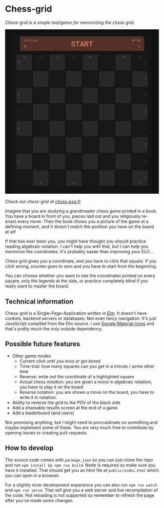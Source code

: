# Chess-grid

_Chess-grid is a simple tool/game for memorizing the chess grid._

![Chess-grid screenshot](docs/chess-grid.png)

_Check out chess-grid at [chess.jssa.fi](https://chess.jssa.fi)_

Imagine that you are studying a grandmaster chess game printed in a book. You
have a board in front of you, pieces laid out and you religiously re-enact every
move. Then the book shows you a picture of the game at a defining moment, and it
doesn't match the position you have on the board at all!

If that has ever been you, you might have thought you should practice reading
algebraic notation. I can't help you with that, but I can help you memorize the
coordinates. It's probably easier than improving your ELO...

Chess grid gives you a coordinate, and you have to click that square. If you
click wrong, counter goes to zero and you have to start from the beginning.

You can choose whether you want to see the coordinates printed on every square,
only the legends at the side, or practice completely blind if you really want to
master the board.

## Technical information

Chess-grid is a Single-Page-Application written in [Elm](https://elm-lang.org/).
It doesn't have cookies, backend servers or databases. Not even fancy
navigation. It's just JavaScript compiled from the Elm source. I use
[Google Material Icons](https://fonts.google.com/icons?selected=Material+Symbols+Outlined:close:FILL@0;wght@400;GRAD@0;opsz@24&icon.size=24&icon.color=%23e3e3e3)
and that's pretty much the only outside dependency.

## Possible future features

- Other game modes
  - Current _click until you miss or get bored_
  - Time-trial: how many squares can you get in a minute / some other time
  - Reverse: write out the coordinate of a highlighted square
  - Actual chess notation: you are given a move in algebraic notation, you have
    to play it on the board
  - Reverse notation: you are shown a move on the board, you have to write it in
    notation.
- Ability to reverse the grid to the POV of the black side
- Add a shareable results screen at the end of a game
- Add a leaderboard (and users)

Not promising anything, but I might need to procrastinate on something and maybe
implement some of these. You are very much free to contribute by opening issues
or creating pull-requests.

## How to develop

The source code comes with `package.json` so you can just clone the repo and run
`npm install && npm run build`. Node is required so make sure you have it
installed. That should get you an html file at `public/index.html` which you can
open in a browser.

For a slightly nicer development experience you can also run `npm run watch` and
`npm run serve`. That will give you a web server and live recompilation of the
code. Hot reloading is not supported so remember to refresh the page after
you've made some changes.
